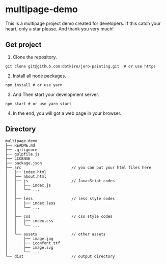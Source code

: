 # multipage-demo

This is a multipage project demo created for developers.
If this catch your heart, only a star please.
And thank you very much!

## Get project

1. Clone the repository.
``` shell
git clone git@github.com:dotkiro/jero-painting.git  # or use https
```

2. Install all node packages.
``` shell
npm install # or use yarn
```

3. And Then start your development server.
``` shell
npm start # or use yarn start
```

4. In the end, you will got a web page in your browser.

## Directory

```
multipage-demo
├── README.md
├── .gitignore
├── gulpfile.js
├── LICENSE
├── package.json
├── src                      // you can put your html files here
│   ├── index.html
│   ├── about.html
│   ├── js                   // JavasSript codes
│   │   ├── index.js
│   │   └── ...
│   │
│   ├── less                 // less style codes
│   │   ├── index.less
│   │   └── ...
│   │
│   ├── css                  // css style codes
│   │   ├── index.css
│   │   └── ...
│   │
│   └── assets               // other assets
│       ├── image.jpg
│       ├── iconfont.ttf
│       ├── image.svg
│       └── ...
└── dist                     // output directory
```

